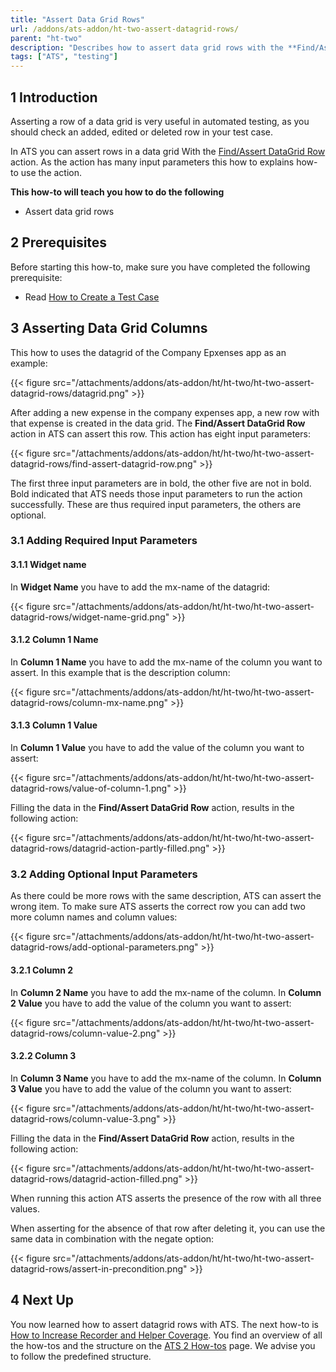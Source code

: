 ```yaml
---
title: "Assert Data Grid Rows"
url: /addons/ats-addon/ht-two-assert-datagrid-rows/
parent: "ht-two"
description: "Describes how to assert data grid rows with the **Find/Assert DataGrid Row** action."
tags: ["ATS", "testing"]
---
```


## 1 Introduction 

Asserting a row of a data grid is very useful in automated testing, as you should check an added, edited or deleted row in your test case. 

In ATS you can assert rows in a data grid With the [Find/Assert DataGrid Row](/addons/ats-addon/rg-one-findassert-datagrid-row/) action. As the action has many input parameters this how to explains how-to use the action. 

**This how-to will teach you how to do the following**

* Assert data grid rows

## 2 Prerequisites

Before starting this how-to, make sure you have completed the following prerequisite:

* Read [How to Create a Test Case](/addons/ats-addon/ht-two-create-a-test-case/)

## 3 Asserting Data Grid Columns

This how to uses the datagrid of the Company Epxenses app as an example:

{{< figure src="/attachments/addons/ats-addon/ht/ht-two/ht-two-assert-datagrid-rows/datagrid.png" >}}

After adding a new expense in the company expenses app, a new row with that expense is created in the data grid. The **Find/Assert DataGrid Row** action in ATS can assert this row. This action has eight input parameters:

{{< figure src="/attachments/addons/ats-addon/ht/ht-two/ht-two-assert-datagrid-rows/find-assert-datagrid-row.png" >}}

The first three input parameters are in bold, the other five are not in bold. Bold indicated that ATS needs those input parameters to run the action successfully. These are thus required input parameters, the others are optional.

### 3.1 Adding Required Input Parameters 

#### 3.1.1 Widget name

In **Widget Name** you have to add the mx-name of the datagrid:

{{< figure src="/attachments/addons/ats-addon/ht/ht-two/ht-two-assert-datagrid-rows/widget-name-grid.png" >}}

#### 3.1.2 Column 1 Name

In **Column 1 Name** you have to add the mx-name of the column you want to assert. In this example that is the description column:

{{< figure src="/attachments/addons/ats-addon/ht/ht-two/ht-two-assert-datagrid-rows/column-mx-name.png" >}}

#### 3.1.3 Column 1 Value

In **Column 1 Value** you have to add the value of the column you want to assert:

{{< figure src="/attachments/addons/ats-addon/ht/ht-two/ht-two-assert-datagrid-rows/value-of-column-1.png" >}}

Filling the data in the **Find/Assert DataGrid Row** action, results in the following action:

{{< figure src="/attachments/addons/ats-addon/ht/ht-two/ht-two-assert-datagrid-rows/datagrid-action-partly-filled.png" >}}

### 3.2 Adding Optional Input Parameters

As there could be more rows with the same description, ATS can assert the wrong item. To make sure ATS asserts the correct row you can add two more column names and column values:

{{< figure src="/attachments/addons/ats-addon/ht/ht-two/ht-two-assert-datagrid-rows/add-optional-parameters.png" >}}

#### 3.2.1 Column 2

In **Column 2 Name** you have to add the mx-name of the column. In **Column 2 Value** you have to add the value of the column you want to assert:

{{< figure src="/attachments/addons/ats-addon/ht/ht-two/ht-two-assert-datagrid-rows/column-value-2.png" >}}

#### 3.2.2 Column 3

In **Column 3 Name** you have to add the mx-name of the column. In **Column 3 Value** you have to add the value of the column you want to assert:

{{< figure src="/attachments/addons/ats-addon/ht/ht-two/ht-two-assert-datagrid-rows/column-value-3.png" >}}

Filling the data in the **Find/Assert DataGrid Row** action, results in the following action:

{{< figure src="/attachments/addons/ats-addon/ht/ht-two/ht-two-assert-datagrid-rows/datagrid-action-filled.png" >}}

When running this action ATS asserts the presence of the row with all three values.

When asserting for the absence of that row after deleting it, you can use the same data in combination with the negate option:

{{< figure src="/attachments/addons/ats-addon/ht/ht-two/ht-two-assert-datagrid-rows/assert-in-precondition.png" >}}

## 4 Next Up

You now learned how to assert datagrid rows with ATS. The next how-to is [How to Increase Recorder and Helper Coverage](/addons/ats-addon/ht-two-increase-recorder-helper-coverage/). You find an overview of all the how-tos and the structure on the [ATS 2 How-tos](/addons/ats-addon/ht-two/) page. We advise you to follow the predefined structure.
